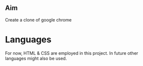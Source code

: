## Aim
Create a clone of google chrome 

# Languages 
For now, HTML & CSS are employed in this project. In future other languages might also be used. 
